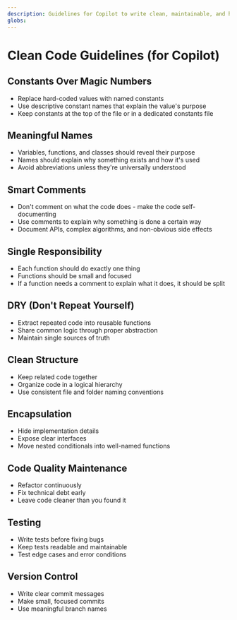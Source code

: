 ```yaml
---
description: Guidelines for Copilot to write clean, maintainable, and human-readable code. Copilot must apply these rules when generating or reviewing code to ensure consistency and quality.
globs: 
---
```

# Clean Code Guidelines (for Copilot)

## Constants Over Magic Numbers

- Replace hard-coded values with named constants
- Use descriptive constant names that explain the value's purpose
- Keep constants at the top of the file or in a dedicated constants file

## Meaningful Names

- Variables, functions, and classes should reveal their purpose
- Names should explain why something exists and how it's used
- Avoid abbreviations unless they're universally understood

## Smart Comments

- Don't comment on what the code does - make the code self-documenting
- Use comments to explain why something is done a certain way
- Document APIs, complex algorithms, and non-obvious side effects

## Single Responsibility

- Each function should do exactly one thing
- Functions should be small and focused
- If a function needs a comment to explain what it does, it should be split

## DRY (Don't Repeat Yourself)

- Extract repeated code into reusable functions
- Share common logic through proper abstraction
- Maintain single sources of truth

## Clean Structure

- Keep related code together
- Organize code in a logical hierarchy
- Use consistent file and folder naming conventions

## Encapsulation

- Hide implementation details
- Expose clear interfaces
- Move nested conditionals into well-named functions

## Code Quality Maintenance

- Refactor continuously
- Fix technical debt early
- Leave code cleaner than you found it

## Testing

- Write tests before fixing bugs
- Keep tests readable and maintainable
- Test edge cases and error conditions

## Version Control

- Write clear commit messages
- Make small, focused commits
- Use meaningful branch names
